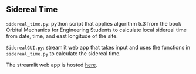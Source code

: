 ## Sidereal Time

`sidereal_time.py`: python script that applies algorithm 5.3 from the book Orbital Mechanics for Engineering Students to calculate local sidereal time from date, time, and east longitude of the site.

`SiderealGUI.py`: streamlit web app that takes input and uses the functions in `sidereal_time.py` to calculate the sidereal time.

The streamlit web app is hosted [here](https://orbital-sidereal-time.streamlit.app).

